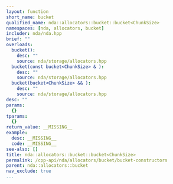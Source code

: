 ```yaml
---
layout: function
short_name: bucket
qualified_name: nda::allocators::bucket::bucket<ChunkSize>
namespaces: [nda, allocators, bucket]
includer: nda/nda.hpp
brief: ""
overloads:
  bucket():
    desc: ""
    source: nda/storage/allocators.hpp
  bucket(const bucket<ChunkSize> & ):
    desc: ""
    source: nda/storage/allocators.hpp
  bucket(bucket<ChunkSize> && ):
    desc: ""
    source: nda/storage/allocators.hpp
desc: ""
params:
  {}
tparams:
  {}
return_value: __MISSING__
example:
  desc: __MISSING__
  code: __MISSING__
see-also: []
title: nda::allocators::bucket::bucket<ChunkSize>
permalink: /cpp-api/nda/allocators/bucket/bucket-constructors
parent: nda::allocators::bucket
nav_exclude: true
...
```


